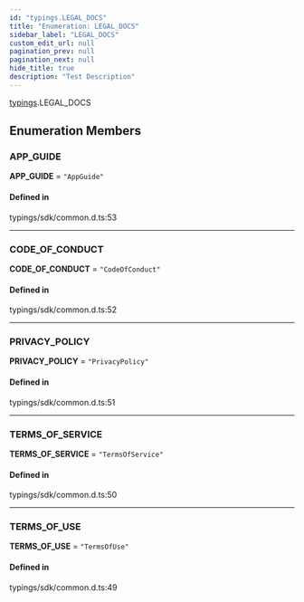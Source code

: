 ```yaml
---
id: "typings.LEGAL_DOCS"
title: "Enumeration: LEGAL_DOCS"
sidebar_label: "LEGAL_DOCS"
custom_edit_url: null
pagination_prev: null
pagination_next: null
hide_title: true
description: "Test Description"
---
```


[typings](../namespaces/typings.md).LEGAL_DOCS

## Enumeration Members

### APP\_GUIDE

 **APP\_GUIDE** = ``"AppGuide"``

#### Defined in

typings/sdk/common.d.ts:53

___

### CODE\_OF\_CONDUCT

 **CODE\_OF\_CONDUCT** = ``"CodeOfConduct"``

#### Defined in

typings/sdk/common.d.ts:52

___

### PRIVACY\_POLICY

 **PRIVACY\_POLICY** = ``"PrivacyPolicy"``

#### Defined in

typings/sdk/common.d.ts:51

___

### TERMS\_OF\_SERVICE

 **TERMS\_OF\_SERVICE** = ``"TermsOfService"``

#### Defined in

typings/sdk/common.d.ts:50

___

### TERMS\_OF\_USE

 **TERMS\_OF\_USE** = ``"TermsOfUse"``

#### Defined in

typings/sdk/common.d.ts:49
